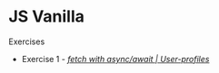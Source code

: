 # JS Vanilla

Exercises

* Exercise 1 - *[fetch with async/await | User-profiles](https://github.com/halmur/J-Svan-ilj/user-profiles)*